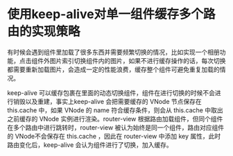 # 使用keep-alive对单一组件缓存多个路由的实现策略

有时候会遇到组件里加载了很多东西并需要频繁切换的情况，比如实现一个相册功能，点击组件外图片索引切换组件内的图片，如果不进行缓存操作的话，每次切换都需要重新加载图片，会造成一定的性能浪费，缓存整个组件可避免重复加载的情况。

keep-alive 可以缓存包裹在里面的动态切换组件，组件在进行切换的时候不会进行销毁以及重建，事实上keep-alive 会把需要缓存的 VNode 节点保存在 this.cache 中，如果 VNode 的 name 符合缓存条件，则会从 this.cache 中取出之前缓存的 VNode 实例进行渲染。router-view 根据路由加载组件，但同个组件在多个路由中进行跳转时，router-view 被认为始终是同一个组件，路由对应组件的 VNode不会保存在 this.cache ，因此在 router-view 中添加 key 属性，此时路由变化后，keep-alive 会认为组件进行了切换，加入缓存。

